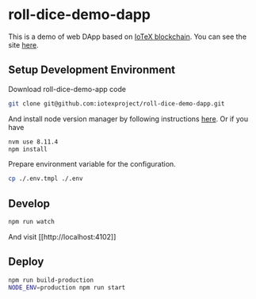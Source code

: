 # roll-dice-demo-dapp

This is a demo of web DApp based on [IoTeX blockchain](https://iotexscan.io/). You can see the site [here](https://rolldicedapp.herokuapp.com).

## Setup Development Environment

Download roll-dice-demo-app code

```bash
git clone git@github.com:iotexproject/roll-dice-demo-dapp.git
```

And install node version manager by following instructions [here](https://github.com/creationix/nvm#installation). Or if
you have

```bash
nvm use 8.11.4
npm install
```

Prepare environment variable for the configuration.

```bash
cp ./.env.tmpl ./.env
```

## Develop

```bash
npm run watch
```
And visit [[http://localhost:4102]]


## Deploy

```bash
npm run build-production
NODE_ENV=production npm run start
```
